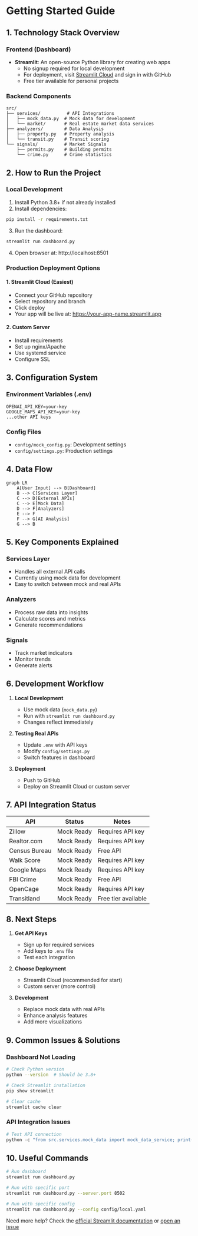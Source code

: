 # Getting Started Guide

## 1. Technology Stack Overview

### Frontend (Dashboard)
- **Streamlit**: An open-source Python library for creating web apps
  - No signup required for local development
  - For deployment, visit [Streamlit Cloud](https://streamlit.io/cloud) and sign in with GitHub
  - Free tier available for personal projects

### Backend Components
```
src/
├── services/          # API Integrations
│   ├── mock_data.py  # Mock data for development
│   └── market/       # Real estate market data services
├── analyzers/        # Data Analysis
│   ├── property.py   # Property analysis
│   └── transit.py    # Transit scoring
└── signals/          # Market Signals
    ├── permits.py    # Building permits
    └── crime.py      # Crime statistics
```

## 2. How to Run the Project

### Local Development
1. Install Python 3.8+ if not already installed
2. Install dependencies:
```bash
pip install -r requirements.txt
```
3. Run the dashboard:
```bash
streamlit run dashboard.py
```
4. Open browser at: http://localhost:8501

### Production Deployment Options

#### 1. Streamlit Cloud (Easiest)
- Connect your GitHub repository
- Select repository and branch
- Click deploy
- Your app will be live at: https://your-app-name.streamlit.app

#### 2. Custom Server
- Install requirements
- Set up nginx/Apache
- Use systemd service
- Configure SSL

## 3. Configuration System

### Environment Variables (.env)
```
OPENAI_API_KEY=your-key
GOOGLE_MAPS_API_KEY=your-key
...other API keys
```

### Config Files
- `config/mock_config.py`: Development settings
- `config/settings.py`: Production settings

## 4. Data Flow

```mermaid
graph LR
    A[User Input] --> B[Dashboard]
    B --> C[Services Layer]
    C --> D[External APIs]
    C --> E[Mock Data]
    D --> F[Analyzers]
    E --> F
    F --> G[AI Analysis]
    G --> B
```

## 5. Key Components Explained

### Services Layer
- Handles all external API calls
- Currently using mock data for development
- Easy to switch between mock and real APIs

### Analyzers
- Process raw data into insights
- Calculate scores and metrics
- Generate recommendations

### Signals
- Track market indicators
- Monitor trends
- Generate alerts

## 6. Development Workflow

1. **Local Development**
   - Use mock data (`mock_data.py`)
   - Run with `streamlit run dashboard.py`
   - Changes reflect immediately

2. **Testing Real APIs**
   - Update `.env` with API keys
   - Modify `config/settings.py`
   - Switch features in dashboard

3. **Deployment**
   - Push to GitHub
   - Deploy on Streamlit Cloud or custom server

## 7. API Integration Status

| API | Status | Notes |
|-----|--------|-------|
| Zillow | Mock Ready | Requires API key |
| Realtor.com | Mock Ready | Requires API key |
| Census Bureau | Mock Ready | Free API |
| Walk Score | Mock Ready | Requires API key |
| Google Maps | Mock Ready | Requires API key |
| FBI Crime | Mock Ready | Free API |
| OpenCage | Mock Ready | Requires API key |
| Transitland | Mock Ready | Free tier available |

## 8. Next Steps

1. **Get API Keys**
   - Sign up for required services
   - Add keys to `.env` file
   - Test each integration

2. **Choose Deployment**
   - Streamlit Cloud (recommended for start)
   - Custom server (more control)

3. **Development**
   - Replace mock data with real APIs
   - Enhance analysis features
   - Add more visualizations

## 9. Common Issues & Solutions

### Dashboard Not Loading
```bash
# Check Python version
python --version  # Should be 3.8+

# Check Streamlit installation
pip show streamlit

# Clear cache
streamlit cache clear
```

### API Integration Issues
```python
# Test API connection
python -c "from src.services.mock_data import mock_data_service; print(mock_data_service.get_property_data('90210'))"
```

## 10. Useful Commands

```bash
# Run dashboard
streamlit run dashboard.py

# Run with specific port
streamlit run dashboard.py --server.port 8502

# Run with specific config
streamlit run dashboard.py --config config/local.yaml
```

Need more help? Check the [official Streamlit documentation](https://docs.streamlit.io/) or [open an issue](https://github.com/your-repo/issues)
